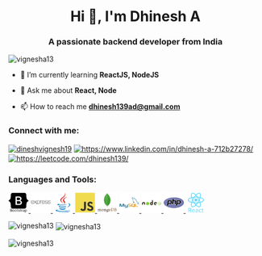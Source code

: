 <h1 align="center">Hi 👋, I'm Dhinesh A</h1>
<h3 align="center">A passionate backend developer from India</h3>

<p align="left"> <img src="https://komarev.com/ghpvc/?username=vignesha13&label=Profile%20views&color=0e75b6&style=flat" alt="vignesha13" /> </p>

- 🌱 I’m currently learning **ReactJS, NodeJS**

- 💬 Ask me about **React, Node**

- 📫 How to reach me **dhinesh139ad@gmail.com**

<h3 align="left">Connect with me:</h3>
<p align="left">
<a href="https://twitter.com/dineshvignesh19" target="blank"><img align="center" src="https://raw.githubusercontent.com/rahuldkjain/github-profile-readme-generator/master/src/images/icons/Social/twitter.svg" alt="dineshvignesh19" height="30" width="40" /></a>
<a href="https://linkedin.com/in/https://www.linkedin.com/in/dhinesh-a-712b27278/" target="blank"><img align="center" src="https://raw.githubusercontent.com/rahuldkjain/github-profile-readme-generator/master/src/images/icons/Social/linked-in-alt.svg" alt="https://www.linkedin.com/in/dhinesh-a-712b27278/" height="30" width="40" /></a>
<a href="https://www.leetcode.com/https://leetcode.com/dhinesh139/" target="blank"><img align="center" src="https://raw.githubusercontent.com/rahuldkjain/github-profile-readme-generator/master/src/images/icons/Social/leet-code.svg" alt="https://leetcode.com/dhinesh139/" height="30" width="40" /></a>
</p>

<h3 align="left">Languages and Tools:</h3>
<p align="left"> <a href="https://getbootstrap.com" target="_blank" rel="noreferrer"> <img src="https://raw.githubusercontent.com/devicons/devicon/master/icons/bootstrap/bootstrap-plain-wordmark.svg" alt="bootstrap" width="40" height="40"/> </a> <a href="https://expressjs.com" target="_blank" rel="noreferrer"> <img src="https://raw.githubusercontent.com/devicons/devicon/master/icons/express/express-original-wordmark.svg" alt="express" width="40" height="40"/> </a> <a href="https://www.java.com" target="_blank" rel="noreferrer"> <img src="https://raw.githubusercontent.com/devicons/devicon/master/icons/java/java-original.svg" alt="java" width="40" height="40"/> </a> <a href="https://developer.mozilla.org/en-US/docs/Web/JavaScript" target="_blank" rel="noreferrer"> <img src="https://raw.githubusercontent.com/devicons/devicon/master/icons/javascript/javascript-original.svg" alt="javascript" width="40" height="40"/> </a> <a href="https://www.mongodb.com/" target="_blank" rel="noreferrer"> <img src="https://raw.githubusercontent.com/devicons/devicon/master/icons/mongodb/mongodb-original-wordmark.svg" alt="mongodb" width="40" height="40"/> </a> <a href="https://www.mysql.com/" target="_blank" rel="noreferrer"> <img src="https://raw.githubusercontent.com/devicons/devicon/master/icons/mysql/mysql-original-wordmark.svg" alt="mysql" width="40" height="40"/> </a> <a href="https://nodejs.org" target="_blank" rel="noreferrer"> <img src="https://raw.githubusercontent.com/devicons/devicon/master/icons/nodejs/nodejs-original-wordmark.svg" alt="nodejs" width="40" height="40"/> </a> <a href="https://www.php.net" target="_blank" rel="noreferrer"> <img src="https://raw.githubusercontent.com/devicons/devicon/master/icons/php/php-original.svg" alt="php" width="40" height="40"/> </a> <a href="https://reactjs.org/" target="_blank" rel="noreferrer"> <img src="https://raw.githubusercontent.com/devicons/devicon/master/icons/react/react-original-wordmark.svg" alt="react" width="40" height="40"/> </a> </p>

<p><img align="left" src="https://github-readme-stats.vercel.app/api/top-langs?username=vignesha13&show_icons=true&locale=en&layout=compact" alt="vignesha13" /></p>

<p>&nbsp;<img align="center" src="https://github-readme-stats.vercel.app/api?username=vignesha13&show_icons=true&locale=en" alt="vignesha13" /></p>

<p><img align="center" src="https://github-readme-streak-stats.herokuapp.com/?user=vignesha13&" alt="vignesha13" /></p>
